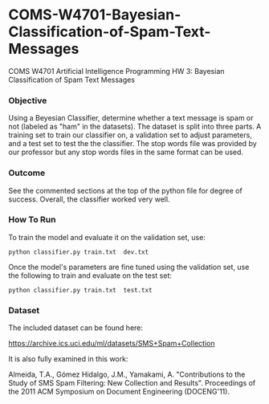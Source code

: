 # COMS-W4701-Bayesian-Classification-of-Spam-Text-Messages
COMS W4701 Artificial Intelligence Programming HW 3: Bayesian Classification of Spam Text Messages

### Objective
Using a Beyesian Classifier, determine whether a text message is spam or not (labeled as "ham" in the datasets). The dataset is split into three parts. A training set to train our classifier on, a validation set to adjust parameters, and a test set to test the the classifier. The stop words file was provided by our professor but any stop words files in the same format can be used.

### Outcome
See the commented sections at the top of the python file for degree of success. Overall, the classifier worked very well.

### How To Run
To train the model and evaluate it on the validation set, use:
```
python classifier.py train.txt  dev.txt
```
Once the model's parameters are fine tuned using the validation set, use the following to train and evaluate on the test set:
```
python classifier.py train.txt  test.txt
```

### Dataset
The included dataset can be found here:

https://archive.ics.uci.edu/ml/datasets/SMS+Spam+Collection

It is also fully examined in this work:

Almeida, T.A., Gómez Hidalgo, J.M., Yamakami, A. "Contributions to the Study of SMS Spam Filtering: New Collection and Results".  Proceedings of the 2011 ACM Symposium on Document Engineering (DOCENG'11).
